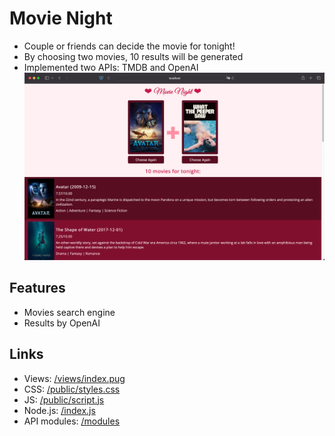 # Movie Night
- Couple or friends can decide the movie for tonight!
- By choosing two movies, 10 results will be generated
- Implemented two APIs: TMDB and OpenAI
![Movie Night page](https://raw.githubusercontent.com/ceciaups/Movie_Night/master/public/movie_night.png)

## Features
- Movies search engine
- Results by OpenAI

## Links
- Views: [/views/index.pug](views/index.pug)
- CSS: [/public/styles.css](public/styles.css)
- JS: [/public/script.js](public/script.js)
- Node.js: [/index.js](index.js)
- API modules: [/modules](/modules)

